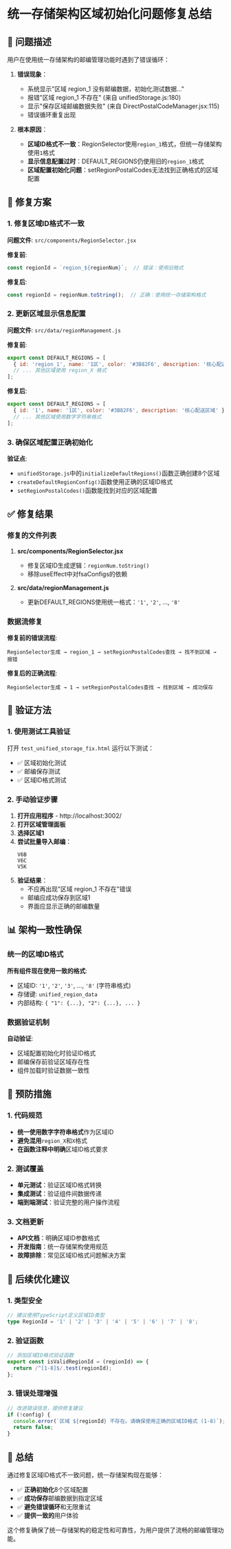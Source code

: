 # 统一存储架构区域初始化问题修复总结

## 🐛 问题描述

用户在使用统一存储架构的邮编管理功能时遇到了错误循环：

1. **错误现象**：
   - 系统显示"区域 region_1 没有邮编数据，初始化测试数据..."
   - 报错"区域 region_1 不存在" (来自 unifiedStorage.js:180)
   - 显示"保存区域邮编数据失败" (来自 DirectPostalCodeManager.jsx:115)
   - 错误循环重复出现

2. **根本原因**：
   - **区域ID格式不一致**：RegionSelector使用`region_1`格式，但统一存储架构使用`1`格式
   - **显示信息配置过时**：DEFAULT_REGIONS仍使用旧的`region_1`格式
   - **区域配置初始化问题**：setRegionPostalCodes无法找到正确格式的区域配置

## 🔧 修复方案

### 1. 修复区域ID格式不一致

**问题文件**: `src/components/RegionSelector.jsx`

**修复前**:
```javascript
const regionId = `region_${regionNum}`;  // 错误：使用旧格式
```

**修复后**:
```javascript
const regionId = regionNum.toString();  // 正确：使用统一存储架构格式
```

### 2. 更新区域显示信息配置

**问题文件**: `src/data/regionManagement.js`

**修复前**:
```javascript
export const DEFAULT_REGIONS = [
  { id: 'region_1', name: '1区', color: '#3B82F6', description: '核心配送区域' },
  // ... 其他区域使用 region_X 格式
];
```

**修复后**:
```javascript
export const DEFAULT_REGIONS = [
  { id: '1', name: '1区', color: '#3B82F6', description: '核心配送区域' },
  // ... 其他区域使用数字字符串格式
];
```

### 3. 确保区域配置正确初始化

**验证点**:
- `unifiedStorage.js`中的`initializeDefaultRegions()`函数正确创建8个区域
- `createDefaultRegionConfig()`函数使用正确的区域ID格式
- `setRegionPostalCodes()`函数能找到对应的区域配置

## ✅ 修复结果

### 修复的文件列表

1. **src/components/RegionSelector.jsx**
   - 修复区域ID生成逻辑：`regionNum.toString()`
   - 移除useEffect中对fsaConfigs的依赖

2. **src/data/regionManagement.js**
   - 更新DEFAULT_REGIONS使用统一格式：`'1'`, `'2'`, ..., `'8'`

### 数据流修复

**修复前的错误流程**:
```
RegionSelector生成 → region_1 → setRegionPostalCodes查找 → 找不到区域 → 报错
```

**修复后的正确流程**:
```
RegionSelector生成 → 1 → setRegionPostalCodes查找 → 找到区域 → 成功保存
```

## 🧪 验证方法

### 1. 使用测试工具验证

打开 `test_unified_storage_fix.html` 运行以下测试：
- ✅ 区域初始化测试
- ✅ 邮编保存测试  
- ✅ 区域ID格式测试

### 2. 手动验证步骤

1. **打开应用程序** - http://localhost:3002/
2. **打开区域管理面板**
3. **选择区域1**
4. **尝试批量导入邮编**：
   ```
   V6B
   V6C
   V5K
   ```
5. **验证结果**：
   - 不应再出现"区域 region_1 不存在"错误
   - 邮编应成功保存到区域1
   - 界面应显示正确的邮编数量

## 📊 架构一致性确保

### 统一的区域ID格式

**所有组件现在使用一致的格式**:
- 区域ID: `'1'`, `'2'`, `'3'`, ..., `'8'` (字符串格式)
- 存储键: `unified_region_data`
- 内部结构: `{ "1": {...}, "2": {...}, ... }`

### 数据验证机制

**自动验证**:
- 区域配置初始化时验证ID格式
- 邮编保存前验证区域存在性
- 组件加载时验证数据一致性

## 🎯 预防措施

### 1. 代码规范

- **统一使用数字字符串格式**作为区域ID
- **避免混用**`region_X`和`X`格式
- **在函数注释中明确**区域ID格式要求

### 2. 测试覆盖

- **单元测试**：验证区域ID格式转换
- **集成测试**：验证组件间数据传递
- **端到端测试**：验证完整的用户操作流程

### 3. 文档更新

- **API文档**：明确区域ID参数格式
- **开发指南**：统一存储架构使用规范
- **故障排除**：常见区域ID格式问题解决方案

## 🚀 后续优化建议

### 1. 类型安全

```typescript
// 建议使用TypeScript定义区域ID类型
type RegionId = '1' | '2' | '3' | '4' | '5' | '6' | '7' | '8';
```

### 2. 验证函数

```javascript
// 添加区域ID格式验证函数
export const isValidRegionId = (regionId) => {
  return /^[1-8]$/.test(regionId);
};
```

### 3. 错误处理增强

```javascript
// 改进错误信息，提供修复建议
if (!config) {
  console.error(`区域 ${regionId} 不存在。请确保使用正确的区域ID格式 (1-8)`);
  return false;
}
```

## 📝 总结

通过修复区域ID格式不一致问题，统一存储架构现在能够：

- ✅ **正确初始化**8个区域配置
- ✅ **成功保存**邮编数据到指定区域
- ✅ **避免错误循环**和无限重试
- ✅ **提供一致的**用户体验

这个修复确保了统一存储架构的稳定性和可靠性，为用户提供了流畅的邮编管理功能。
